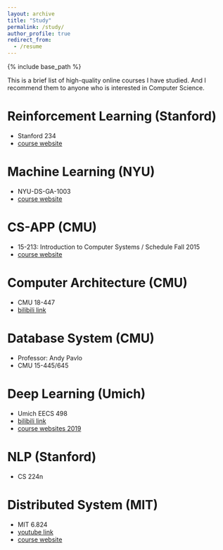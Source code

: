 ```yaml
---
layout: archive
title: "Study"
permalink: /study/
author_profile: true
redirect_from:
  - /resume
---
```


{% include base_path %}

This is a brief list of high-quality online courses I have studied. And I recommend them to anyone who is interested in Computer Science.


Reinforcement Learning (Stanford)
===

+ Stanford 234
+ [course website](https://web.stanford.edu/class/cs234/modules.html)

Machine Learning (NYU)
=====

+ NYU-DS-GA-1003
+ [course website](https://davidrosenberg.github.io/ml2019/)

CS-APP (CMU)
=====

+ 15-213: Introduction to Computer Systems / Schedule Fall 2015
+ [course website](http://csapp.cs.cmu.edu/)

Computer Architecture (CMU)
=====

+ CMU 18-447
+ [bilibili link](https://www.bilibili.com/video/BV1PT4y1M7gM?from=search&seid=3773069783349525280)

Database System (CMU)
=====

+ Professor: Andy Pavlo
+ CMU 15-445/645

Deep Learning (Umich)
=====

+ Umich EECS 498
+ [bilibili link](https://www.bilibili.com/video/av456644210?p=2)
+ [course websites 2019](https://web.eecs.umich.edu/~justincj/teaching/eecs498/FA2019/)

NLP (Stanford)
=====

+ CS 224n


Distributed System (MIT)
=====

+ MIT 6.824
+ [youtube link](https://www.youtube.com/watch?v=cQP8WApzIQQ&list=PLrw6a1wE39_tb2fErI4-WkMbsvGQk9_UB)
+ [course website](http://nil.csail.mit.edu/6.824/2020/)


